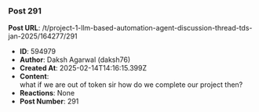 ### Post 291
**Post URL**: /t/project-1-llm-based-automation-agent-discussion-thread-tds-jan-2025/164277/291
- **ID**: 594979
- **Author**: Daksh Agarwal (daksh76)
- **Created At**: 2025-02-14T14:16:15.399Z
- **Content**:  
  what if we are out of token sir how do we complete our project then?
- **Reactions**: None
- **Post Number**: 291

